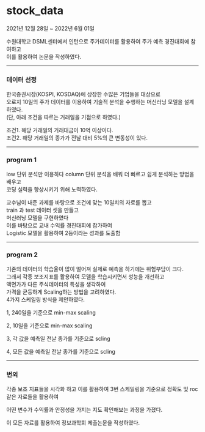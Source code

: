 # stock_data

2021년 12월 28일 ~ 2022년 6월 01일

수원대학교 DSML센터에서 인턴으로 주가데이터를 활용하여 주가 예측 경진대회에 참여하고   
이를 활용하여 논문을 작성하였다.

***

### 데이터 선정   

한국증권시장(KOSPI, KOSDAQ)에 상장한 수많은 기업들을 대상으로   
오로지 10일의 주가 데이터를 이용하여 기술적 분석을 수행하는 머신러닝 모델을 설계하였다.   
   (단, 아래 조건을 따르는 거래일을 기점으로 하였다.)   
   
조건1. 해당 거래일의 거래대금이 10억 이상이다.   
조건2. 해당 거래일의 종가가 전날 대비 5%의 큰 변동성이 있다.

***

### program 1    
low 단위 분석만 이용하다 column 단위 분석을 배워 더 빠르고 쉽게 분석하는 방법을 배우고    
코딩 실력을 향상시키기 위해 노력하였다.   

교수님이 내준 과제를 바탕으로 조건에 맞는 10일치의 자료를 뽑고   
train 과 test 데이터 셋을 만들고   
머신러닝 모델을 구현하였다   
이를 바탕으로 교내 수익률 경진대회에 참가하여   
Logistic 모델을 활용하여 2등이라는 성과를 도출함   

***

### program 2   

기존의 데이터의 학습율이 많이 떨어져 실제로 예측을 하기에는 위험부담이 크다.   
그래서 각종 보조지표를 활용하여 모델을 학습시키면서 성능을 개선하고   
액면가가 다른 주식데이터의 특성을 생각하여   
가격을 균등하게 Scaling하는 방법을 고려하였다.   
4가지 스케일링 방식을 제안하였다.

1, 240일을 기준으로 min-max scaling 

2, 10일을 기준으로 min-max scaling

3, 각 값을 예측일 전날 종가를 기준으로 scling

4, 모든 값을 예측일 전날 종가를 기준으로 scling


***

### 번외

각종 보조 지표들을 시각화 하고 이를 활용하여 3번 스케일링을 기준으로 정확도 및 roc같은 자료들을 활용하여

어떤 변수가 수익률과 안정성을 가지는 지도 확인해보는 과정을 가졌다.



이 모든 자료를 활용하여 정보과학회 제출논문을 작성하였다.





